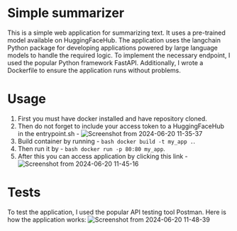 # Simple summarizer

This is a simple web application for summarizing text. It uses a pre-trained model available on HuggingFaceHub. 
The application uses the langchain Python package for developing applications powered by large language models to handle the required logic. 
To implement the necessary endpoint, I used the popular Python framework FastAPI. Additionally, I wrote a Dockerfile to ensure the application runs without problems.

# Usage

1. First you must have docker installed and have repository cloned.
2. Then do not forget to include your access token to a HuggingFaceHub in the entrypoint.sh - ![Screenshot from 2024-06-20 11-35-37](https://github.com/Andry925/charity_auctions/assets/114020399/7d2caad2-a48c-4b53-84a4-9be9b42f6698)
3. Build container by running - ```bash docker build -t my_app .```.
4. Then run it by - ```bash docker run -p 80:80 my_app```.
5. After this you can access application by clicking this link - ![Screenshot from 2024-06-20 11-45-16](https://github.com/Andry925/charity_auctions/assets/114020399/9a464979-10d3-4b25-8c2a-b5c6ff9ea957)

# Tests

To test the application, I used the popular API testing tool Postman. Here is how the application works:
![Screenshot from 2024-06-20 11-48-39](https://github.com/Andry925/Methodologies_2/assets/114020399/bd016652-bb33-44ed-bf7d-b1cf3238a469)






